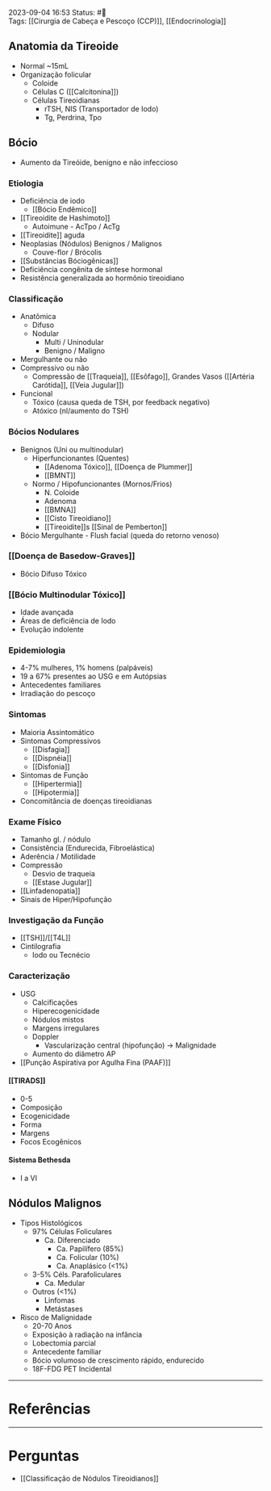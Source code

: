 2023-09-04 16:53
Status: #🌱   
Tags: [[Cirurgia de Cabeça e Pescoço (CCP)]], [[Endocrinologia]]
<br/>
## Anatomia da Tireoide
- Normal ~15mL
- Organização folicular
	- Coloide
	- Células C ([[Calcitonina]])
	- Células Tireoidianas
		- rTSH, NIS (Transportador de Iodo)
		- Tg, Perdrina, Tpo
## Bócio
- Aumento da Tireóide, benigno e não infeccioso
### Etiologia
- Deficiência de iodo
	- [[Bócio Endêmico]]
- [[Tireoidite de Hashimoto]]
	- Autoimune - AcTpo / AcTg
- [[Tireoidite]] aguda
- Neoplasias (Nódulos) Benignos / Malignos
	- Couve-flor / Brócolis
- [[Substâncias Bóciogênicas]]
- Deficiência congênita de síntese hormonal
- Resistência generalizada ao hormônio tireoidiano
### Classificação
- Anatômica
	- Difuso
	- Nodular
		- Multi / Uninodular
		- Benigno / Maligno
- Mergulhante ou não
- Compressivo ou não
	- Compressão de [[Traqueia]], [[Esôfago]], Grandes Vasos ([[Artéria Carótida]], [[Veia Jugular]])
- Funcional
	- Tóxico (causa queda de TSH, por feedback negativo)
	- Atóxico (nl/aumento do TSH)
### Bócios Nodulares
- Benignos (Uni ou multinodular)
	- Hiperfuncionantes (Quentes)
		- [[Adenoma Tóxico]], [[Doença de Plummer]]
		- [[BMNT]]
	- Normo / Hipofuncionantes (Mornos/Frios)
		- N. Coloide
		- Adenoma
		- [[BMNA]]
		- [[Cisto Tireoidiano]]
		- [[Tireoidite]]s
[[Sinal de Pemberton]]
- Bócio Mergulhante - Flush facial (queda do retorno venoso)
### [[Doença de Basedow-Graves]]
- Bócio Difuso Tóxico
### [[Bócio Multinodular Tóxico]]
- Idade avançada
- Áreas de deficiência de Iodo
- Evolução indolente
### Epidemiologia
- 4-7% mulheres, 1% homens (palpáveis)
- 19 a 67% presentes ao USG e em Autópsias
- Antecedentes familiares
- Irradiação do pescoço
### Sintomas
- Maioria Assintomático
- Sintomas Compressivos
	- [[Disfagia]]
	- [[Dispnéia]]
	- [[Disfonia]]
- Sintomas de Função
	- [[Hipertermia]]
	- [[Hipotermia]]
- Concomitância de doenças tireoidianas
### Exame Físico
- Tamanho gl. / nódulo
- Consistência (Endurecida, Fibroelástica)
- Aderência / Motilidade
- Compressão
	- Desvio de traqueia
	- [[Estase Jugular]]
- [[Linfadenopatia]]
- Sinais de Hiper/Hipofunção
### Investigação da Função
- [[TSH]]/[[T4L]]
- Cintilografia
	- Iodo ou Tecnécio
### Caracterização
- USG
	- Calcificações
	- Hiperecogenicidade
	- Nódulos mistos
	- Margens irregulares
	- Doppler
		- Vascularização central (hipofunção) -> Malignidade
	- Aumento do diâmetro AP
- [[Punção Aspirativa por Agulha Fina (PAAF)]] 
#### [[TIRADS]]
- 0-5
- Composição
- Ecogenicidade
- Forma
- Margens
- Focos Ecogênicos
#### Sistema Bethesda
- I a VI
## Nódulos Malignos
- Tipos Histológicos
	- 97% Células Foliculares
		- Ca. Diferenciado
			- Ca. Papilífero (85%)
			- Ca. Folicular (10%)
			- Ca. Anaplásico (<1%)
	- 3-5% Céls. Parafoliculares
		- Ca. Medular
	- Outros (<1%)
		- Linfomas
		- Metástases
- Risco de Malignidade
	- 20-70 Anos
	- Exposição à radiação na infância
	- Lobectomia parcial
	- Antecedente familiar
	- Bócio volumoso de crescimento rápido, endurecido
	- 18F-FDG PET Incidental

____
# Referências

---
# Perguntas
- [[Classificação de Nódulos Tireoidianos]]